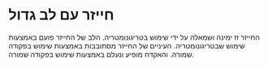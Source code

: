 # חייזר עם לב גדול

החייזר זז ימינה ושמאלה על ידי שימוש בטריגונומטריה.
הלב של החייזר פועם באמצעות שימוש שבטריגונומטריה.
העיניים של החייזר מסתובבות באמצעות שימוש בפקודה שמורה.
והאקדח מופיע ונעלם באמצעות שימוש בפקודה שמורה.

